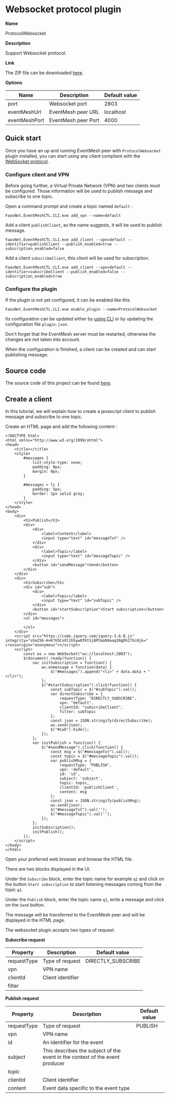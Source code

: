 # Websocket protocol plugin

**Name**

ProtocolWebsocket

**Description**

Support Websocket protocol.

**Link**

The ZIP file can be downloaded [here](https://github.com/simpleidserver/FaasNet/releases/latest/download/EventMeshProtocolsWebsocket.zip).

**Options**

| Name              | Description                                                                                 | Default value |
| ----------------- | ------------------------------------------------------------------------------------------- | ------------- |
| port              | Websocket port                                                                              | 2803          |
| eventMeshUrl      | EventMesh peer URL            	                                                          | localhost     |
| eventMeshPort     | EventMesh peer Port                                                               	      | 4000          |

## Quick start

Once you have an up and running EventMesh peer with `ProtocolWebsocket` plugin installed, you can start using any client compliant with the [WebSocket protocol](https://datatracker.ietf.org/doc/html/rfc6455).

### Configure client and VPN

Before going further, a Virtual Private Network (VPN) and two clients must be configured.
Those information will be used to publish message and subscribe to one topic.

Open a command prompt and create a topic named `default` :

```
FaasNet.EventMeshCTL.CLI.exe add_vpn --name=default
```

Add a client `publishClient`, as the name suggests, it will be used to publish message.

```
FaasNet.EventMeshCTL.CLI.exe add_client --vpn=default --identifier=publishClient --publish_enabled=true --subscription_enabled=false
```

Add a client `subscribeClient`, this client will be used for subscription.

```
FaasNet.EventMeshCTL.CLI.exe add_client --vpn=default --identifier=subscribeClient --publish_enabled=false --subscription_enabled=true
```

### Configure the plugin

If the plugin is not yet configured, it can be enabled like this

```
FaasNet.EventMeshCTL.CLI.exe enable_plugin --name=ProtocolWebsocket
```

Its configuration can be updated either by [using CLI](cli.md) or by updating the configuration file `plugin.json`.

Don't forget that the EventMesh server must be restarted, otherwise the changes are not taken into account.

When the configuration is finished, a client can be created and can start publishing message.

## Source code

The source code of this project can be found [here](https://github.com/simpleidserver/FaasNet/tree/master/src/Samples/FaasNet.EventMesh.WebSocketClient).

## Create a client

In this tutorial, we will explain how to create a javascript client to publish message and subscribe to one topic.

Create an HTML page and add the following content :

```
<!DOCTYPE html>
<html xmlns="http://www.w3.org/1999/xhtml">
<head>
    <title></title>
	<style>
		#messages {
			list-style-type: none;
			padding: 0px;
			margin: 0px;
		}
		
		#messages > li {
			padding: 5px;
			border: 1px solid gray;
		}
	</style>
</head>
<body>
	<div>
		<h1>Publish</h1>
		<div>
			<div>
				<label>Content</label>
				<input type="text" id="messageTxt" />
			</div>
			<div>
				<label>Topic</label>
				<input type="text" id="messageTopic" />
			</div>
			<button id="sendMessage">Send</button>
		</div>
	</div>
	<div>
		<h1>Subscribe</h1>
		<div id="sub">
			<div>
				<label>Topic</label>
				<input type="text" id="subTopic" />
			</div>
			<button id="startSubscription">Start subscription</button>
		</div>
		<ul id="messages">
			
		</ul>
	</div>
	<script src="https://code.jquery.com/jquery-3.6.0.js" integrity="sha256-H+K7U5CnXl1h5ywQfKtSj8PCmoN9aaq30gDh27Xc0jk=" crossorigin="anonymous"></script>
	<script>
		const ws = new WebSocket("ws://localhost:2803");
		$(document).ready(function() {
			var initSubscription = function() {
				ws.onmessage = function(data) {
					$("#messages").append("<li>" + data.data + "</li>");
				};
				$("#startSubscription").click(function() {
					const subTopic = $("#subTopic").val();
					var directSubscribe = {
						requestType: "DIRECTLY_SUBSCRIBE",
						vpn: "default",
						clientId: "subscribeClient",
						filter: subTopic
					};
					const json = JSON.stringify(directSubscribe);
					ws.send(json);
					$("#sub").hide();
				});
			};
			var initPublish = function() {
				$("#sendMessage").click(function() {
					const msg = $("#messageTxt").val();
					const topic = $("#messageTopic").val();
					var publishMsg = {
						requestType: 'PUBLISH',
						vpn: 'default',
						id: 'id',
						subject: 'subject',
						topic: topic,
						clientId: 'publishClient',
						content: msg
					};
					const json = JSON.stringify(publishMsg);
					ws.send(json);
					$("#messageTxt").val('');
					$("#messageTopic").val('');
				});
			};
			initSubscription();
			initPublish();
		});
	</script>
</body>
</html>
```

Open your preferred web browser and browse the HTML file.

There are two blocks displayed in the UI. 

Under the `Subscribe` block, enter the topic name for example `q1` and click on the button `Start subscription` to start listening messages coming from the topic `q1`.

Under the `Publish` block, enter the topic name `q1`, write a message and click on the `Send` button.

The message will be transferred to the EventMesh peer and will be displayed in the HTML page.

The websocket plugin accepts two types of request. 

**Subscribe request**

| Property    | Description       | Default value      |
| ----------- | ----------------- | ------------------ |
| requestType | Type of request   | DIRECTLY_SUBSCRIBE |
| vpn         | VPN name          |                    |
| clientId    | Client identifier |                    |
| filter      |                   |                    |

**Publish request**

| Property    | Description                                                                  | Default value |
| ----------- | ---------------------------------------------------------------------------- | ------------- |
| requestType | Type of request                                                              | PUBLISH       |
| vpn         | VPN name                                                                     |               |
| id          | An identifier for the event                                                  |               |
| subject     | This describes the subject of the event in the context of the event producer |               |
| topic       |                                                                              |               |
| clientId    | Client identifier                                                            |               |
| content     | Event data specific to the event type                                        |               |